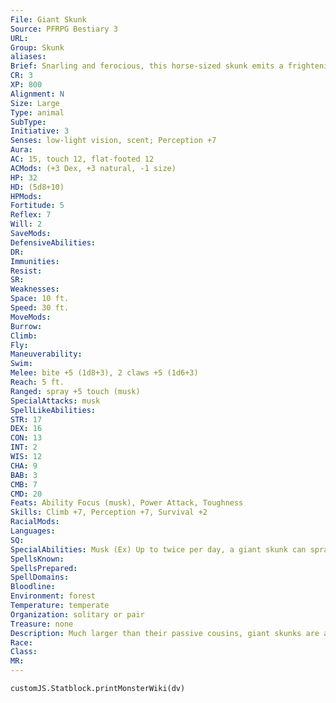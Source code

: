 ```yaml
---
File: Giant Skunk
Source: PFRPG Bestiary 3
URL: 
Group: Skunk
aliases: 
Brief: Snarling and ferocious, this horse-sized skunk emits a frightening growl as it smashes through the undergrowth.
CR: 3
XP: 800
Alignment: N
Size: Large
Type: animal
SubType: 
Initiative: 3
Senses: low-light vision, scent; Perception +7
Aura: 
AC: 15, touch 12, flat-footed 12
ACMods: (+3 Dex, +3 natural, -1 size)
HP: 32
HD: (5d8+10)
HPMods: 
Fortitude: 5
Reflex: 7
Will: 2
SaveMods: 
DefensiveAbilities: 
DR: 
Immunities: 
Resist: 
SR: 
Weaknesses: 
Space: 10 ft.
Speed: 30 ft.
MoveMods: 
Burrow: 
Climb: 
Fly: 
Maneuverability: 
Swim: 
Melee: bite +5 (1d8+3), 2 claws +5 (1d6+3)
Reach: 5 ft.
Ranged: spray +5 touch (musk)
SpecialAttacks: musk
SpellLikeAbilities: 
STR: 17
DEX: 16
CON: 13
INT: 2
WIS: 12
CHA: 9
BAB: 3
CMB: 7
CMD: 20
Feats: Ability Focus (musk), Power Attack, Toughness
Skills: Climb +7, Perception +7, Survival +2
RacialMods: 
Languages: 
SQ: 
SpecialAbilities: Musk (Ex) Up to twice per day, a giant skunk can spray a stream of noxious musk at a single target within 30 feet as a standard action. With a successful ranged touch attack, the creature struck by this spray must make a DC 17 Fortitude save or be nauseated for 1d6 rounds and then sickened for 1d6 minutes by the horrific stench. A successful save reduces the effect to only 1d4 rounds of being sickened. A creature cannot use the scent ability as long as it is affected by this musk. The save DC is Constitution-based, and includes a +2 racial bonus.
SpellsKnown: 
SpellsPrepared: 
SpellDomains: 
Bloodline: 
Environment: forest
Temperature: temperate
Organization: solitary or pair
Treasure: none
Description: Much larger than their passive cousins, giant skunks are an aggressive lot. Having a greater bulk to maintain, giant skunks feed on creatures beyond just grubs and insects, often hunting small mammals and reptiles by night in addition to giant versions of insects. While giant skunks are dangerous to nearby settlements, farmers find a positive aspect in their presence, valuing the creatures' taste for giant insects and other more dangerous vermin.
Race: 
Class: 
MR: 
---
```

```dataviewjs
customJS.Statblock.printMonsterWiki(dv)
```
